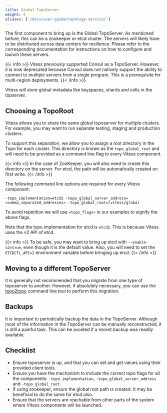 ```yaml
---
title: Global TopoServer
weight: 4
aliases: ['/docs/user-guide/topology-service/']
---
```


The first component to bring up is the Global TopoServer. As mentioned before, this can be a zookeeper or etcd cluster. The servers will likely have to be distributed across data centers for resilience. Please refer to the corresponding documentation for instructions on how to configure and launch these servers.

{{< info >}}
Vitess previously supported Consul as a TopoServer. However, it is now deprecated because Consul does not natively support the ability to connect to multiple servers from a single program. This is a prerequisite for multi-region deployments.
{{< /info >}}

Vitess will store global metadata like keyspaces, shards and cells in the topserver.

## Choosing a TopoRoot

Vitess allows you to share the same global toposerver for multiple clusters. For example, you may want to run separate testing, staging and production clusters.

To support this separation, we allow you to assign a root directory in the Topo for each cluster. This directory is known as the `topo_global_root` and will need to be provided as a command line flag to every Vitess component.

{{< info >}}
In the case of ZooKeeper, you will also need to create this directory on the server. For etcd, the path will be automatically created on first write.
{{< /info >}}

The following command line options are required for every Vitess component:

```text
-topo_implementation=etcd2 -topo_global_server_address=<comma_separated_addresses> -topo_global_root=/vitess/global
```

To avoid repetition we will use `<topo_flags>` in our examples to signify the above flags.

Note that the topo implementation for etcd is `etcd2`. This is because Vitess uses the v2 API of etcd.

{{< info >}}
To be safe, you may want to bring up etcd with `--enable-v2=true`, even though it is the default value. Also, you will need to set the `ETCDCTL_API=2` environment variable before bringing up etcd.
{{< /info >}}

## Moving to a different TopoServer

It is generally not recommended that you migrate from one type of toposerver to another. However, if absolutely necessary, you can use the [topo2topo](../../../reference/features/topology-service/#migration-between-implementations) command line tool to perform this migration.

## Backups

It is important to periodically backup the data in the TopoServer. Although most of the information in the TopoServer can be manually reconstructed, it is still a painful task. This can be avoided if a recent backup was readily available.

## Checklist

* Ensure toposerver is up, and that you can set and get values using their provided client tools.
* Ensure you have the mechanism to include the correct topo flags for all the components: `-topo_implementation`, `-topo_global_server_address` and `-topo_global_root`.
* If using zookeeper, ensure the global root path is created. It may be beneficial to do the same for etcd also.
* Ensure that the servers are reachable from other parts of the system where Vitess components will be launched.
